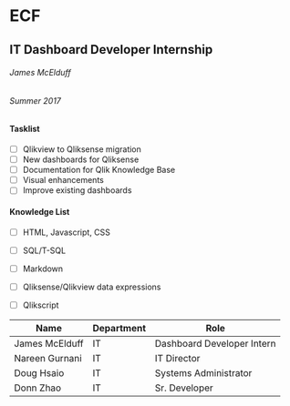 # ECF
## IT Dashboard Developer Internship
###### James McElduff
###### Summer 2017

#### Tasklist
- [ ] Qlikview to Qliksense migration
- [ ] New dashboards for Qliksense
- [ ] Documentation for Qlik Knowledge Base
- [ ] Visual enhancements
- [ ] Improve existing dashboards

#### Knowledge List
- [ ] HTML, Javascript, CSS
- [ ] SQL/T-SQL
- [ ] Markdown
- [ ] Qliksense/Qlikview data expressions
- [ ] Qlikscript


Name | Department | Role
---- | ---------- | ----
James McElduff | IT | Dashboard Developer Intern
Nareen Gurnani | IT | IT Director
Doug Hsaio | IT | Systems Administrator
Donn Zhao | IT | Sr. Developer
